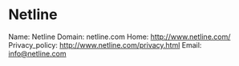 
# Netline

Name: Netline
Domain: netline.com
Home: http://www.netline.com/
Privacy_policy: http://www.netline.com/privacy.html
Email: info@netline.com
